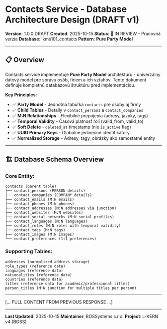 # Contacts Service - Database Architecture Design (DRAFT v1)

**Version**: 1.0.0 DRAFT
**Created**: 2025-10-15
**Status**: 🚧 IN REVIEW - Pracovná verzia
**Database**: lkms101_contacts
**Pattern**: **Pure Party Model**

---

## 📋 Overview

Contacts service implementuje **Pure Party Model** architektúru - univerzálny dátový model pre správu osôb, firiem a ich vzťahov. Tento dokument definuje kompletnú databázovú štruktúru pred implementáciou.

**Key Principles:**
- ✅ **Party Model** - Jednotná tabuľka `contacts` pre osoby aj firmy
- ✅ **Child Tables** - Detaily v `contact_persons` a `contact_companies`
- ✅ **M:N Relationships** - Flexibilné prepojenia (adresy, jazyky, tagy)
- ✅ **Temporal Validity** - Časová platnosť rolí (valid_from, valid_to)
- ✅ **Soft Delete** - `deleted_at` timestamp (nie `is_active` flag)
- ✅ **UUID Primary Keys** - Globálne jedinečné identifikátory
- ✅ **Normalized Storage** - Adresy, tagy, obrázky ako samostatné entity

---

## 🏗️ Database Schema Overview

### **Core Entity:**
```
contacts (parent table)
├── contact_persons (PERSON details)
├── contact_companies (COMPANY details)
├── contact_emails (M:N emails)
├── contact_phones (M:N phones)
├── contact_addresses (M:N addresses via junction)
├── contact_websites (M:N websites)
├── contact_social_networks (M:N social profiles)
├── contact_languages (M:N languages)
├── contact_roles (M:N roles with temporal validity)
├── contact_tags (M:N tags)
├── contact_images (M:N images)
└── contact_preferences (1:1 preferences)
```

### **Supporting Tables:**
```
addresses (normalized address storage)
role_types (reference data)
languages (reference data)
nationalities (reference data)
countries (reference data)
titles (reference data for academic/professional titles)
person_titles (M:N junction for multiple titles per person)
```

---

[... FULL CONTENT FROM PREVIOUS RESPONSE ...]

---

**Last Updated**: 2025-10-15
**Maintainer**: BOSSystems s.r.o.
**Project**: L-KERN v4 (BOSS)
